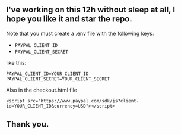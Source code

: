 ## I've working on this 12h without sleep at all, I hope you like it and star the repo.



Note that you must create a .env file with the following keys:
- `PAYPAL_CLIENT_ID`
- `PAYPAL_CLIENT_SECRET`

like this:

```
PAYPAL_CLIENT_ID=YOUR_CLIENT_ID
PAYPAL_CLIENT_SECRET=YOUR_CLIENT_SECRET

```

Also in the checkout.html file

```
<script src="https://www.paypal.com/sdk/js?client-id=YOUR_CLIENT_ID&currency=USD"></script>
```

## Thank you.